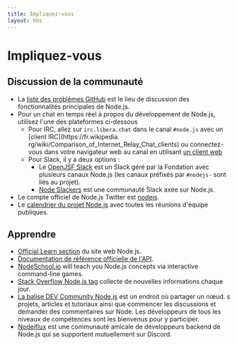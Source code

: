 ```yaml
---
title: Impliquez-vous
layout: hbs
---
```


# Impliquez-vous

## Discussion de la communauté

- La [liste des problèmes GitHub](https://github.com/nodejs/node/issues) est le lieu de discussion des fonctionnalités principales de Node.js.
- Pour un chat en temps réel à propos du développement de Node.js, utilisez l'une des plateformes ci-dessous
  - Pour IRC, allez sur `irc.libera.chat` dans le canal `#node.js` avec un [client IRC](https\://fr.wikipedia. rg/wiki/Comparison_of_Internet_Relay_Chat_clients) ou connectez-vous dans votre navigateur web au canal en utilisant [un client web](https://kiwiirc.com/nextclient/)
  - Pour Slack, il y a deux options :
    - Le [OpenJSF Slack](https://slack-invite.openjsf.org/) est un Slack géré par la Fondation avec plusieurs canaux Node.js (les canaux préfixés par `#nodejs-` sont liés au projet).
    - [Node Slackers](https://www.nodeslackers.com/) est une communauté Slack axée sur Node.js.
- Le compte officiel de Node.js Twitter est [nodejs](https://twitter.com/nodejs).
- Le [calendrier du projet Node.js](https://nodejs.org/calendar) avec toutes les réunions d'équipe publiques.

## Apprendre

- [Official Learn section](https://nodejs.org/fr/learn/) du site web Node.js.
- [Documentation de référence officielle de l'API](https://nodejs.org/api/).
- [NodeSchool.io](https://nodeschool.io/) will teach you Node.js concepts via interactive command-line games.
- [Stack Overflow Node.js tag](https://stackoverflow.com/questions/tagged/node.js) collecte de nouvelles informations chaque jour.
- [La balise DEV Community Node.js](https://dev.to/t/node) est un endroit où partager un nœud. s projets, articles et tutoriaux ainsi que commencer les discussions et demander des commentaires sur Node. Les développeurs de tous les niveaux de compétences sont les bienvenus pour y participer.
- [Nodeiflux](https://discordapp.com/invite/vUsrbjd) est une communauté amicale de développeurs backend de Node.js qui se supportent mutuellement sur Discord.

